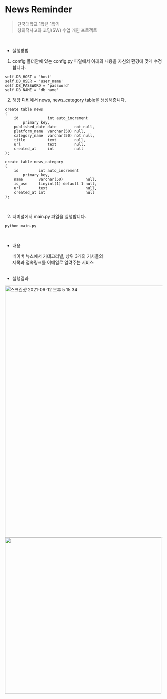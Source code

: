# News Reminder


> 단국대학교 1학년 1학기<br>
> 창의적사고와 코딩(SW) 수업 개인 프로젝트

<br>

* 실행방법
1. config 폴더안에 있는 config.py 파일에서 아래의 내용을 자신의 환경에 맞게 수정합니다.
```  
self.DB_HOST = 'host'
self.DB_USER = 'user_name'
self.DB_PASSWORD = 'password'
self.DB_NAME = 'db_name'
 ```
2. 해당 디비에서 news, news_category table을 생성해줍니다.
``` 
create table news
(
    id             int auto_increment
        primary key,
    published_date date        not null,
    platform_name  varchar(50) null,
    category_name  varchar(50) not null,
    title          text        null,
    url            text        null,
    created_at     int         null
);

create table news_category
(
    id         int auto_increment
        primary key,
    name       varchar(50)          null,
    is_use     tinyint(1) default 1 null,
    url        text                 null,
    created_at int                  null
);
``` 


<br>
 
2. 터미널에서 main.py 파일을 실행합니다.
```  
python main.py
```  
<br>

* 내용

 &nbsp;&nbsp;&nbsp;&nbsp;&nbsp;&nbsp;네이버 뉴스에서 카테고리별, 상위 3개의 기사들의<br>
 &nbsp;&nbsp;&nbsp;&nbsp;&nbsp;&nbsp;제목과 접속링크를 이메일로 알려주는 서비스
<br><br>

* 실행결과
<img width="804" alt="스크린샷 2021-06-12 오후 5 15 34" src="https://user-images.githubusercontent.com/31758135/121770027-efe70500-cba1-11eb-82fe-5a10dd488750.png">
<img width="500" src="https://user-images.githubusercontent.com/31758135/121770057-1e64e000-cba2-11eb-8317-cf9809dd19f0.png">
